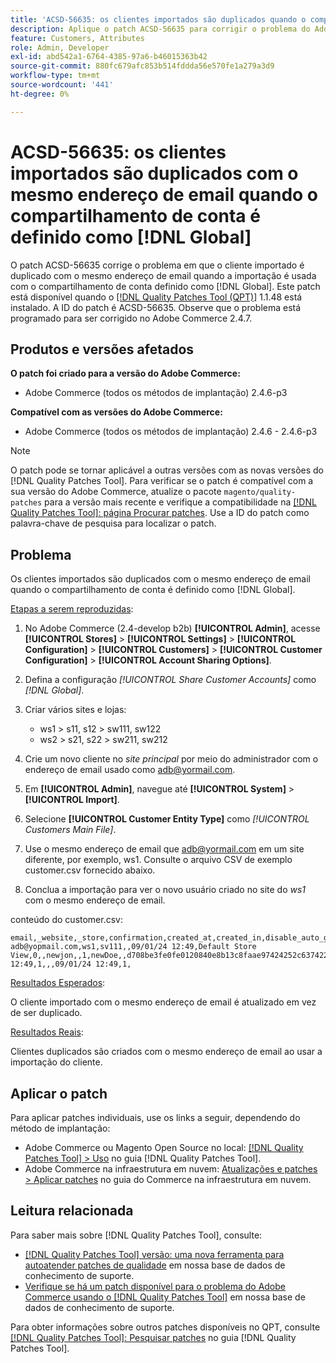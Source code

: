 ```yaml
---
title: 'ACSD-56635: os clientes importados são duplicados quando o compartilhamento de conta está definido como [!DNL Global]'
description: Aplique o patch ACSD-56635 para corrigir o problema do Adobe Commerce em que o cliente importado é duplicado com o mesmo endereço de email quando a importação é usada com o compartilhamento de conta definido como [!DNL Global].
feature: Customers, Attributes
role: Admin, Developer
exl-id: abd542a1-6764-4385-97a6-b46015363b42
source-git-commit: 880fc679afc853b514fddda56e570fe1a279a3d9
workflow-type: tm+mt
source-wordcount: '441'
ht-degree: 0%

---
```


# ACSD-56635: os clientes importados são duplicados com o mesmo endereço de email quando o compartilhamento de conta é definido como [!DNL Global]

O patch ACSD-56635 corrige o problema em que o cliente importado é duplicado com o mesmo endereço de email quando a importação é usada com o compartilhamento de conta definido como [!DNL Global]. Este patch está disponível quando o [[!DNL Quality Patches Tool (QPT)]](/help/announcements/adobe-commerce-announcements/magento-quality-patches-released-new-tool-to-self-serve-quality-patches.md) 1.1.48 está instalado. A ID do patch é ACSD-56635. Observe que o problema está programado para ser corrigido no Adobe Commerce 2.4.7.

## Produtos e versões afetados

**O patch foi criado para a versão do Adobe Commerce:**

* Adobe Commerce (todos os métodos de implantação) 2.4.6-p3

**Compatível com as versões do Adobe Commerce:**

* Adobe Commerce (todos os métodos de implantação) 2.4.6 - 2.4.6-p3

>[!NOTE]
>
>O patch pode se tornar aplicável a outras versões com as novas versões do [!DNL Quality Patches Tool]. Para verificar se o patch é compatível com a sua versão do Adobe Commerce, atualize o pacote `magento/quality-patches` para a versão mais recente e verifique a compatibilidade na [[!DNL Quality Patches Tool]: página Procurar patches](https://experienceleague.adobe.com/tools/commerce-quality-patches/index.html). Use a ID do patch como palavra-chave de pesquisa para localizar o patch.

## Problema

Os clientes importados são duplicados com o mesmo endereço de email quando o compartilhamento de conta é definido como [!DNL Global].

<u>Etapas a serem reproduzidas</u>:

1. No Adobe Commerce (2.4-develop b2b) **[!UICONTROL Admin]**, acesse **[!UICONTROL Stores]** > **[!UICONTROL Settings]** > **[!UICONTROL Configuration]** > **[!UICONTROL Customers]** > **[!UICONTROL Customer Configuration]** > **[!UICONTROL Account Sharing Options]**.
1. Defina a configuração *[!UICONTROL Share Customer Accounts]* como *[!DNL Global]*.
1. Criar vários sites e lojas:

   * ws1 > s11, s12 > sw111, sw122
   * ws2 > s21, s22 > sw211, sw212

1. Crie um novo cliente no *site principal* por meio do administrador com o endereço de email usado como <adb@yormail.com>.
1. Em **[!UICONTROL Admin]**, navegue até **[!UICONTROL System]** > **[!UICONTROL Import]**.
1. Selecione **[!UICONTROL Customer Entity Type]** como *[!UICONTROL Customers Main File]*.
1. Use o mesmo endereço de email que <adb@yormail.com> em um site diferente, por exemplo, ws1. Consulte o arquivo CSV de exemplo customer.csv fornecido abaixo.
1. Conclua a importação para ver o novo usuário criado no site do *ws1* com o mesmo endereço de email.

conteúdo do customer.csv:

```
email,_website,_store,confirmation,created_at,created_in,disable_auto_group_change,dob,firstname,gender,group_id,lastname,middlename,password_hash,prefix,rp_token,rp_token_created_at,store_id,suffix,taxvat,updated_at,website_id,password
adb@yopmail.com,ws1,sv111,,09/01/24 12:49,Default Store View,0,,newjon,,1,newDoe,,d708be3fe0fe0120840e8b13c8faae97424252c6374227ff59c05814f1aecd79:mgLqkqgTwLPLlCljzvF8hp67fNOOvOZb:1,,07e71459c137f4da15292134ff459cba,30/10/15 12:49,1,,,09/01/24 12:49,1,
```

<u>Resultados Esperados</u>:

O cliente importado com o mesmo endereço de email é atualizado em vez de ser duplicado.

<u>Resultados Reais</u>:

Clientes duplicados são criados com o mesmo endereço de email ao usar a importação do cliente.

## Aplicar o patch

Para aplicar patches individuais, use os links a seguir, dependendo do método de implantação:

* Adobe Commerce ou Magento Open Source no local: [[!DNL Quality Patches Tool] > Uso](https://experienceleague.adobe.com/docs/commerce-operations/tools/quality-patches-tool/usage.html) no guia [!DNL Quality Patches Tool].
* Adobe Commerce na infraestrutura em nuvem: [Atualizações e patches > Aplicar patches](https://experienceleague.adobe.com/docs/commerce-cloud-service/user-guide/develop/upgrade/apply-patches.html) no guia do Commerce na infraestrutura em nuvem.

## Leitura relacionada

Para saber mais sobre [!DNL Quality Patches Tool], consulte:

* [[!DNL Quality Patches Tool] versão: uma nova ferramenta para autoatender patches de qualidade](/help/announcements/adobe-commerce-announcements/magento-quality-patches-released-new-tool-to-self-serve-quality-patches.md) em nossa base de dados de conhecimento de suporte.
* [Verifique se há um patch disponível para o problema do Adobe Commerce usando o [!DNL Quality Patches Tool]](/help/support-tools/patches-available-in-qpt-tool/check-patch-for-magento-issue-with-magento-quality-patches.md) em nossa base de dados de conhecimento de suporte.

Para obter informações sobre outros patches disponíveis no QPT, consulte [[!DNL Quality Patches Tool]: Pesquisar patches](https://experienceleague.adobe.com/tools/commerce-quality-patches/index.html) no guia [!DNL Quality Patches Tool].
